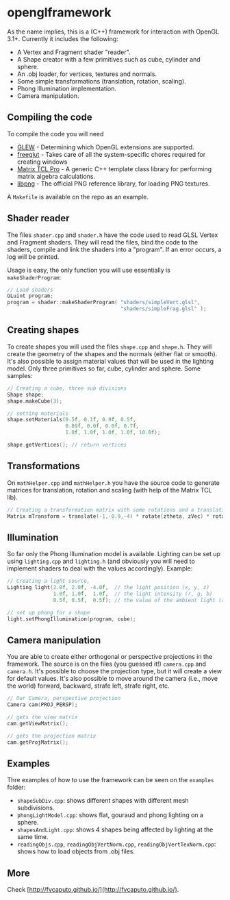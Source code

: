 # openglframework
As the name implies, this is a (C++) framework for interaction with OpenGL 3.1+. Currently it includes the following:

- A Vertex and Fragment shader "reader".
- A Shape creator with a few primitives such as cube, cylinder and sphere.
- An .obj loader, for vertices, textures and normals.
- Some simple transformations (translation, rotation, scaling).
- Phong Illumination implementation.
- Camera manipulation.

## Compiling the code
To compile the code you will need

- [GLEW](http://glew.sourceforge.net/) - Determining which OpenGL extensions are supported.
- [freeglut](http://freeglut.sourceforge.net/) - Takes care of all the system-specific chores required for creating windows
- [Matrix TCL Pro](http://www.techsoftpl.com/matrix/) - A generic C++ template class library for performing matrix algebra calculations.
- [libpng](http://www.libpng.org/pub/png/libpng.html) - The official PNG reference library, for loading PNG textures.

A `Makefile` is available on the repo as an example.

## Shader reader
The files `shader.cpp` and `shader.h` have the code used to read GLSL Vertex and Fragment shaders. They will read the files, bind the code to the shaders, compile and link the shaders into a "program". If an error occurs, a log will be printed.

Usage is easy, the only function you will use essentially is `makeShaderProgram`:

```c++
// Load shaders
GLuint program;
program = shader::makeShaderProgram( "shaders/simpleVert.glsl", 
                                     "shaders/simpleFrag.glsl" );
```

## Creating shapes
To create shapes you will used the files `shape.cpp` and `shape.h`. They will create the geometry of the shapes and the normals (either flat or smooth). It's also possible to assign material values that will be used in the lighting model. Only three primitives so far, cube, cylinder and sphere. Some samples:

```c++
// Creating a cube, three sub divisions
Shape shape;
shape.makeCube(3); 

// setting materials
shape.setMaterials(0.5f, 0.1f, 0.9f, 0.5f, 
                   0.89f, 0.0f, 0.0f, 0.7f, 
                   1.0f, 1.0f, 1.0f, 1.0f, 10.0f);

shape.getVertices(); // return vertices
```

## Transformations
On `mathHelper.cpp` and `mathHelper.h` you have the source code to generate matrices for translation, rotation and scaling (with help of the Matrix TCL lib).

```c++
// Creating a transformation matrix with some rotations and a translation
Matrix mTransform = translate(-1,-0.9,-4) * rotate(ztheta, zVec) * rotate(ytheta, yVec) * rotate(xtheta, xVec);
```

## Illumination
So far only the Phong Illumination model is available. Lighting can be set up using `lighting.cpp` and `lighting.h` (and obviously you will need to implement shaders to deal with the values accordingly). Example:

```c++
// Creating a light source, 
Lighting light(2.0f, 2.0f, -4.0f,  // the light position (x, y, z)
               1.0f, 1.0f,  1.0f,  // the light intensity (r, g, b)
               0.5f, 0.5f,  0.5f); // the value of the ambient light (r, g, b)

// set up phong for a shape
light.setPhongIllumination(program, cube);
```

## Camera manipulation
You are able to create either orthogonal or perspective projections in the framework. The source is on the files (you guessed it!) `camera.cpp` and `camera.h`. It's possible to choose the projection type, but it will create a view for default values. It's also possible to move around the camera (i.e., move the world) forward, backward, strafe left, strafe right, etc.

```c++
// Our Camera, perspective projection
Camera cam(PROJ_PERSP);

// gets the view matrix
cam.getViewMatrix();

// gets the projection matrix
cam.getProjMatrix();
```

## Examples
Thre examples of how to use the framework can be seen on the `examples` folder:

- `shapeSubDiv.cpp`: shows different shapes with different mesh subdivisions.
- `phongLightModel.cpp`: shows flat, gouraud and phong lighting on a sphere.
- `shapesAndLight.cpp`: shows 4 shapes being affected by lighting at the same time.
- `readingObjs.cpp`, `readingObjVertNorm.cpp`, `readingObjVertTexNorm.cpp`: shows how to load objects from .obj files.

## More
Check [http://fvcaputo.github.io/](http://fvcaputo.github.io/).
